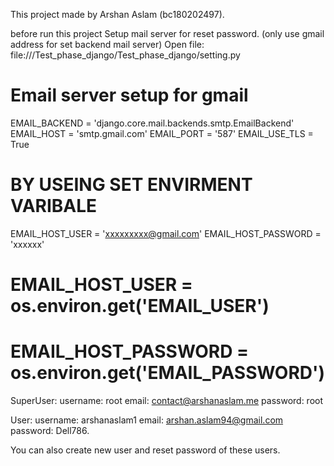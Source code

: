 This project made by Arshan Aslam (bc180202497).


before run this project Setup mail server for reset password. (only use gmail address for set backend mail server)
Open file:
file:///Test_phase_django/Test_phase_django/setting.py
# Email server setup for gmail
EMAIL_BACKEND = 'django.core.mail.backends.smtp.EmailBackend'
EMAIL_HOST = 'smtp.gmail.com'
EMAIL_PORT = '587'
EMAIL_USE_TLS = True
# BY USEING SET ENVIRMENT VARIBALE
EMAIL_HOST_USER = 'xxxxxxxxx@gmail.com'
EMAIL_HOST_PASSWORD = 'xxxxxx'
# EMAIL_HOST_USER = os.environ.get('EMAIL_USER')
# EMAIL_HOST_PASSWORD = os.environ.get('EMAIL_PASSWORD')


SuperUser:
username: root
email: contact@arshanaslam.me
password: root



User:
username: arshanaslam1
email: arshan.aslam94@gmail.com
password: Dell786.

You can also create new user and reset password of these users.